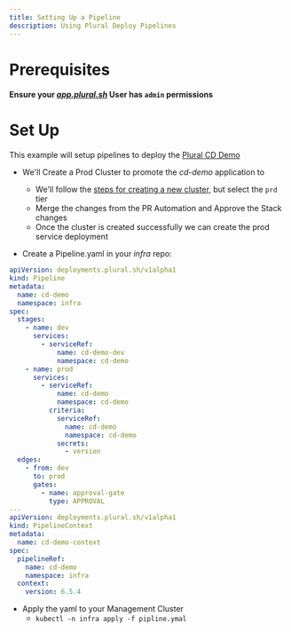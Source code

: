 ```yaml
---
title: Setting Up a Pipeline
description: Using Plural Deploy Pipelines
---
```


# Prerequisites

#### Ensure your _[app.plural.sh](https://app.plural.sh/profile/me)_ User has `admin` permissions  


# Set Up
This example will setup pipelines to deploy the [Plural CD Demo](https://github.com/pluralsh/plrl-cd-demo)

* We'll Create a Prod Cluster to promote the _cd-demo_ application to
  * We'll follow the [steps for creating a new cluster](/how-to/set-up/workload-cluster), but select the `prd` tier
  * Merge the changes from the PR Automation and Approve the Stack changes
  * Once the cluster is created successfully we can create the prod service deployment


* Create a Pipeline.yaml in your _infra_ repo:
```yaml
apiVersion: deployments.plural.sh/v1alpha1
kind: Pipeline
metadata:
  name: cd-demo
  namespace: infra
spec:
  stages:
    - name: dev
      services:
        - serviceRef:
            name: cd-demo-dev
            namespace: cd-demo
    - name: prod
      services:
        - serviceRef:
            name: cd-demo
            namespace: cd-demo
          criteria:
            serviceRef:
              name: cd-demo
              namespace: cd-demo
            secrets:
              - version
  edges:
    - from: dev
      to: prod
      gates:
        - name: approval-gate
          type: APPROVAL
---
apiVersion: deployments.plural.sh/v1alpha1
kind: PipelineContext
metadata:
  name: cd-demo-context
spec:
  pipelineRef:
    name: cd-demo
    namespace: infra
  context:
    version: 6.5.4
```
* Apply the yaml to your Management Cluster
  * `kubectl -n infra apply -f pipline.ymal`
